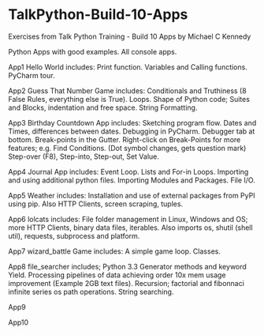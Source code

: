 # TalkPython-Build-10-Apps
Exercises from Talk Python Training - Build 10 Apps by Michael C Kennedy

Python Apps with good examples.
All console apps.

App1 Hello World includes:
  Print function.
  Variables and Calling functions.
  PyCharm tour.

App2 Guess That Number Game includes:
  Conditionals and Truthiness (8 False Rules, everything else is True).
  Loops.
  Shape of Python code; Suites and Blocks, indentation and free space.
  String Formatting.
  
App3 Birthday Countdown App includes:
  Sketching program flow.
  Dates and Times, differences between dates.
  Debugging in PyCharm.
    Debugger tab at bottom.
    Break-points in the Gutter.
    Right-click on Break-Points for more features; e.g. Find Conditions. (Dot symbol changes, gets question mark)
    Step-over (F8), Step-into, Step-out, Set Value.

App4 Journal App includes:
  Event Loop.
  Lists and For-in Loops.
  Importing and using additional python files.
  Importing Modules and Packages.
  File I/O.
  
  
App5 Weather includes:
  Installation and use of external packages from PyPI using pip.
  Also HTTP Clients, screen scraping, tuples.

App6 lolcats includes:
  File folder management in Linux, Windows and OS; more HTTP Clients, binary data files, iterables.
  Also imports os, shutil (shell util), requests, subprocess and platform.

App7 wizard_battle Game includes:
  A simple game loop. Classes.

App8 file_searcher includes;
  Python 3.3 Generator methods and keyword Yield.
  Processing pipelines of data achieving order 10x mem usage improvement (Example 2GB text files).
  Recursion; factorial and fibonnaci infinite series
  os path operations.
  String searching.

App9

App10

